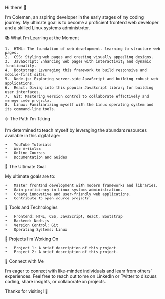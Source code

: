 Hi there! 👋

I’m Coleman, an aspiring developer in the early stages of my coding journey. My ultimate goal is to become a proficient frontend web developer and a skilled Linux systems administrator.

📚 What I’m Learning at the Moment

	1.	HTML: The foundation of web development, learning to structure web pages.
	2.	CSS: Styling web pages and creating visually appealing designs.
	3.	JavaScript: Enhancing web pages with interactivity and dynamic functionality.
	4.	Bootstrap: Leveraging this framework to build responsive and mobile-first sites.
	5.	Node.js: Exploring server-side JavaScript and building robust web applications.
	6.	React: Diving into this popular JavaScript library for building user interfaces.
	7.	Git: Mastering version control to collaborate effectively and manage code projects.
	8.	Linux: Familiarizing myself with the Linux operating system and its command-line tools.

✈️ The Path I’m Taking

I’m determined to teach myself by leveraging the abundant resources available in this digital age:

	•	YouTube Tutorials
	•	Web Articles
	•	Online Courses
	•	Documentation and Guides

🎯 The Ultimate Goal

My ultimate goals are to:

	•	Master frontend development with modern frameworks and libraries.
	•	Gain proficiency in Linux systems administration.
	•	Create innovative and user-friendly web applications.
	•	Contribute to open source projects.

🧰 Tools and Technologies

	•	Frontend: HTML, CSS, JavaScript, React, Bootstrap
	•	Backend: Node.js
	•	Version Control: Git
	•	Operating Systems: Linux

🔬 Projects I’m Working On

	•	Project 1: A brief description of this project.
	•	Project 2: A brief description of this project.

🔗 Connect with Me

I’m eager to connect with like-minded individuals and learn from others’ experiences. Feel free to reach out to me on LinkedIn or Twitter to discuss coding, share insights, or collaborate on projects.

Thanks for visiting! 👊
